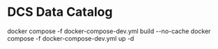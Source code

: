 # DCS Data Catalog

docker compose -f docker-compose-dev.yml build --no-cache
docker compose -f docker-compose-dev.yml up -d
